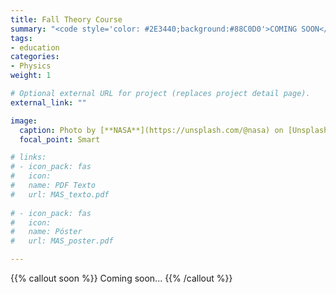 ```yaml
---
title: Fall Theory Course
summary: "<code style='color: #2E3440;background:#88C0D0'>COMING SOON</code> <br> Kepler's Laws. Newton's Law of Universal Gravitation. Gravitational Field."
tags:
- education
categories:
- Physics
weight: 1

# Optional external URL for project (replaces project detail page).
external_link: ""

image:
  caption: Photo by [**NASA**](https://unsplash.com/@nasa) on [Unsplash](https://unsplash.com)
  focal_point: Smart

# links:
# - icon_pack: fas
#   icon:
#   name: PDF Texto
#   url: MAS_texto.pdf
  
# - icon_pack: fas
#   icon:
#   name: Póster
#   url: MAS_poster.pdf

---
```


{{% callout soon %}}
Coming soon...
{{% /callout %}}
